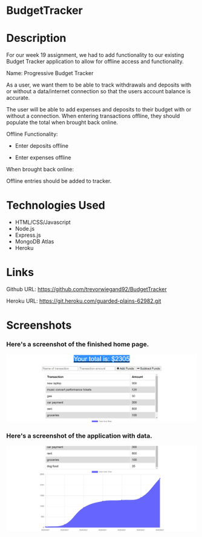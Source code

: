 # BudgetTracker

# Description

For our week 19 assignment, we had to add functionality to our existing Budget Tracker application to allow for offline access and functionality.

Name: Progressive Budget Tracker

As a user, we want them to be able to track withdrawals and deposits with or without a data/internet connection
so that the users account balance is accurate.

The user will be able to add expenses and deposits to their budget with or without a connection. When entering transactions offline, they should populate the total when brought back online.

Offline Functionality:

- Enter deposits offline

- Enter expenses offline

When brought back online:

Offline entries should be added to tracker.

# Technologies Used

- HTML/CSS/Javascript
- Node.js
- Express.js
- MongoDB Atlas
- Heroku

# Links

Github URL: https://github.com/trevorwiegand92/BudgetTracker

Heroku URL: https://git.heroku.com/guarded-plains-62982.git

# Screenshots

### Here's a screenshot of the finished home page.

![Here's a screenshot of the answer alerts.](./images/index_screenshot.png)

### Here's a screenshot of the application with data.

![Here's a screenshot of the answer alerts.](./images/budget_data_screenshot.png)
